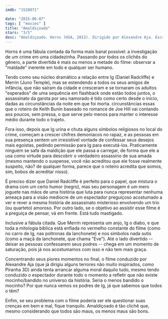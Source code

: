 ```yaml
---
imdb: "1528071"

date: "2015-06-07"
tags: [ "movies" ]
title: "Amaldiçoado"
stars: "3/5"
desc: "Amaldiçoado. Horns (USA, 2013). Dirigido por Alexandre Aja. Escrito por Keith Bunin, Joe Hill. Com Daniel Radcliffe, Max Minghella, Joe Anderson, Juno Temple, Kelli Garner, James Remar, Kathleen Quinlan, Heather Graham, David Morse."
---
```

Horns é uma fábula contada da forma mais banal possível: a investigação de um crime em uma cidadezinha. Passando por todos os clichês do gênero, a parte divertida é mais ou menos a metade do filme: observar a "maldade" inerente em todo e qualquer ser humano.

Tendo como seu núcleo dramático a relação entre Ig (Daniel Radcliffe) e Merrin (Juno Temple), mas se estendendo a todos os seus amigos de infância, que não saíram da cidade e cresceram e se tornaram os adultos "esperados" de uma sequência em flashback onde estão todos juntos, o assassinato da garota por seu namorado é tido como certo desde o início, dadas as circunstâncias da noite em que foi morta. circunstâncias essas que o roteiro de Keith Bunin baseado no romance de Joe Hill vai contando aos poucos, sem pressa, o que serve pelo menos para manter o interesse médio durante todo o trajeto.

Fora isso, depois que Ig urina e chuta alguns símbolos religiosos no local do crime, começam a crescer chifres demoníacos no rapaz, e as pessoas em sua presença sentem um irresistível vontade de confessar seus desejos mais egoístas, pedindo permissão para Ig para executá-los. Praticamente ninguém se safa da maldição que ele passa a carregar, de forma que ele a usa como virtude para descobrir o verdadeiro assassino de sua amada (mesmo mantendo o suspense, você não acreditou que ele fosse realmente suspeito, não? de qualquer forma, parece que o roteiro acredita que somos, sim, bobos de acreditar nisso).

É preciso dizer que Daniel Radcliffe é perfeito para o papel, que mistura o drama com um certo humor (negro), mas seu personagem é um mero joguete nas mãos de uma história que luta para nunca representar nenhuma ameaça para a visão medíocre de um espectador preguiçoso acostumado a ver e rever a mesma história de assassinato misterioso envolvendo um trio (ou quarteto) amoroso. Por outro lado, se o objetivo ao assistir esse filme é a preguiça de pensar, vá em frente. Está tudo mastigado.

Inclusive a fábula citada. Que Merrin representa um anjo, Ig o diabo, e que toda a mitologia bíblica está enfiada no vermelho constante do filme (como no carro de Ig, nas poltronas da lanchonete) e nos símbolos nada sutis (como a maçã da lanchonete, que chama "Eve"). Até o lado divertido -- deixar as pessoas confessarem seus podres -- chega em um momento de saturação, pois já nos acostumamos com isso e não tem mais graça.

Concentrando seus piores momentos no final, o filme conduzido por Alexandre Aja (que já dirigiu alguns terrores não muito inspirados, como Piranha 3D) ainda tenta arrancar alguma moral daquilo tudo, mesmo tendo conduzido o espectador durante todo o momento a refletir que não existe mocinho/bandido no universo da história. Seria o menos bandido o mocinho? Por que nunca vemos os podres de Ig, já que sabemos que todos o têm?

Enfim, se seu problema com o filme poderia ser ele questionar suas crenças em bem e mal, fique tranquilo. Amaldiçoado é tão clichê que, mesmo considerando que todos são maus, os menos maus são bons.
